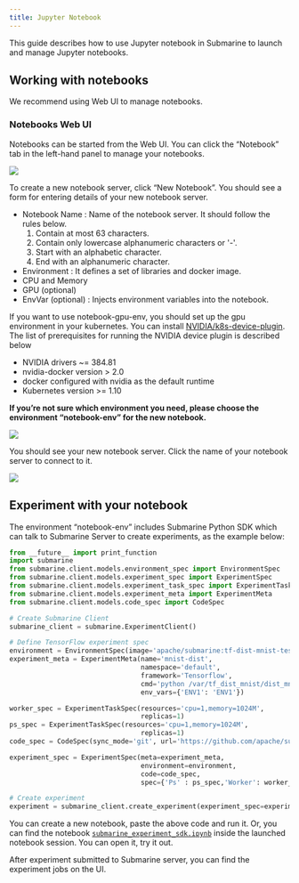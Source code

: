 ```yaml
---
title: Jupyter Notebook
---
```


<!--
Licensed to the Apache Software Foundation (ASF) under one
or more contributor license agreements.  See the NOTICE file
distributed with this work for additional information
regarding copyright ownership.  The ASF licenses this file
to you under the Apache License, Version 2.0 (the
"License"); you may not use this file except in compliance
with the License.  You may obtain a copy of the License at

  http://www.apache.org/licenses/LICENSE-2.0

Unless required by applicable law or agreed to in writing,
software distributed under the License is distributed on an
"AS IS" BASIS, WITHOUT WARRANTIES OR CONDITIONS OF ANY
KIND, either express or implied.  See the License for the
specific language governing permissions and limitations
under the License.
-->

This guide describes how to use Jupyter notebook in Submarine to launch
and manage Jupyter notebooks.

## Working with notebooks

We recommend using Web UI to manage notebooks.

### Notebooks Web UI

Notebooks can be started from the Web UI. You can click the “Notebook” tab in the
left-hand panel to manage your notebooks.

![](/img/notebook-list-0-7-0.png)

To create a new notebook server, click “New Notebook”. You should see a form for entering
details of your new notebook server.

- Notebook Name : Name of the notebook server. It should follow the rules below.
    1. Contain at most 63 characters.
    2. Contain only lowercase alphanumeric characters or '-'.
    3. Start with an alphabetic character.
    4. End with an alphanumeric character.
- Environment : It defines a set of libraries and docker image.
- CPU and Memory
- GPU (optional)
- EnvVar (optional) : Injects environment variables into the notebook.

If you want to use notebook-gpu-env, you should set up the gpu environment in your kubernetes.
You can install [NVIDIA/k8s-device-plugin](https://github.com/NVIDIA/k8s-device-plugin).
The list of prerequisites for running the NVIDIA device plugin is described below
- NVIDIA drivers ~= 384.81
- nvidia-docker version > 2.0
- docker configured with nvidia as the default runtime
- Kubernetes version >= 1.10

**If you’re not sure which environment you need, please choose the environment “notebook-env”
for the new notebook.**

![](/img/notebook-form-0-7-0.png)

You should see your new notebook server. Click the name of your notebook server to connect to it.

![](/img/created-notebook-0-7-0.png)

## Experiment with your notebook

The environment “notebook-env” includes Submarine Python SDK which can talk to Submarine Server to
create experiments, as the example below:

```python
from __future__ import print_function
import submarine
from submarine.client.models.environment_spec import EnvironmentSpec
from submarine.client.models.experiment_spec import ExperimentSpec
from submarine.client.models.experiment_task_spec import ExperimentTaskSpec
from submarine.client.models.experiment_meta import ExperimentMeta
from submarine.client.models.code_spec import CodeSpec

# Create Submarine Client
submarine_client = submarine.ExperimentClient()

# Define TensorFlow experiment spec
environment = EnvironmentSpec(image='apache/submarine:tf-dist-mnist-test-1.0')
experiment_meta = ExperimentMeta(name='mnist-dist',
                                 namespace='default',
                                 framework='Tensorflow',
                                 cmd='python /var/tf_dist_mnist/dist_mnist.py --train_steps=100',
                                 env_vars={'ENV1': 'ENV1'})

worker_spec = ExperimentTaskSpec(resources='cpu=1,memory=1024M',
                                 replicas=1)
ps_spec = ExperimentTaskSpec(resources='cpu=1,memory=1024M',
                                 replicas=1)
code_spec = CodeSpec(sync_mode='git', url='https://github.com/apache/submarine.git')

experiment_spec = ExperimentSpec(meta=experiment_meta,
                                 environment=environment,
                                 code=code_spec,
                                 spec={'Ps' : ps_spec,'Worker': worker_spec})

# Create experiment
experiment = submarine_client.create_experiment(experiment_spec=experiment_spec)

```

You can create a new notebook, paste the above code and run it. Or, you can find the notebook [`submarine_experiment_sdk.ipynb`](https://github.com/apache/submarine/blob/master/submarine-sdk/pysubmarine/example/submarine_experiment_sdk.ipynb) inside the launched notebook session. You can open it, try it out.

After experiment submitted to Submarine server, you can find the experiment jobs on the UI.
